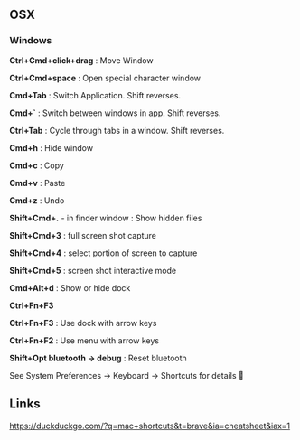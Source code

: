 ## OSX

### Windows

**Ctrl+Cmd+click+drag**
: Move Window

**Ctrl+Cmd+space**
: Open special character window

**Cmd+Tab**
: Switch Application. Shift reverses.

**Cmd+`**
: Switch between windows in app. Shift reverses.

**Ctrl+Tab**
: Cycle through tabs in a window. Shift reverses.

**Cmd+h**
: Hide window

**Cmd+c**
: Copy

**Cmd+v**
: Paste

**Cmd+z**
: Undo

**Shift+Cmd+.** - in finder window
: Show hidden files

**Shift+Cmd+3**
: full screen shot capture

**Shift+Cmd+4**
: select portion of screen to capture

**Shift+Cmd+5**
: screen shot interactive mode

**Cmd+Alt+d**
: Show or hide dock

**Ctrl+Fn+F3**

**Ctrl+Fn+F3**
: Use dock with arrow keys

**Ctrl+Fn+F2**
: Use menu with arrow keys

**Shift+Opt bluetooth -> debug**
: Reset bluetooth

See System Preferences -> Keyboard -> Shortcuts for details

## Links

https://duckduckgo.com/?q=mac+shortcuts&t=brave&ia=cheatsheet&iax=1

